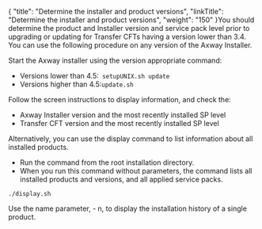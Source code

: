 {
    "title": "Determine the installer and product versions",
    "linkTitle": "Determine the installer and product versions",
    "weight": "150"
}You should determine the product and Installer version and service pack level prior to upgrading or updating for Transfer CFTs having a version lower than 3.4. You can use the following procedure on any version of the Axway Installer.

Start the Axway installer using the version appropriate command:

- Versions lower than 4.5:<span class="code">` setupUNIX.sh update`</span>
- Versions higher than 4.5:<span class="code">` update.sh `</span>

Follow the screen instructions to display information, and check the:

- Axway Installer version and the most recently installed SP level
- Transfer CFT version and the most recently installed SP level

Alternatively, you can use the display command to list information about all installed products.

- Run the command from the root installation directory.
- When you run this command without parameters, the command lists all installed products and versions, and all applied service packs.

```
./display.sh
```

Use the name parameter, - n, to display the installation history of a single product.
